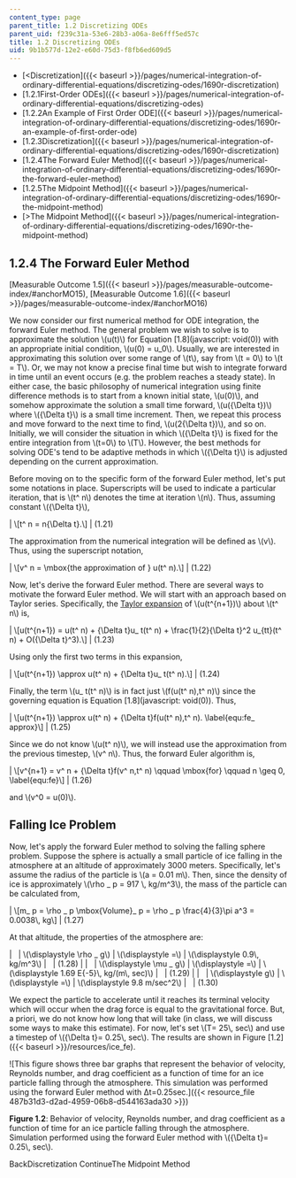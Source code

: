 ```yaml
---
content_type: page
parent_title: 1.2 Discretizing ODEs
parent_uid: f239c31a-53e6-28b3-a06a-8e6fff5ed57c
title: 1.2 Discretizing ODEs
uid: 9b1b577d-12e2-e60d-75d3-f8fb6ed609d5
---
```


*   [<Discretization]({{< baseurl >}}/pages/numerical-integration-of-ordinary-differential-equations/discretizing-odes/1690r-discretization)
*   [1.2.1First-Order ODEs]({{< baseurl >}}/pages/numerical-integration-of-ordinary-differential-equations/discretizing-odes)
*   [1.2.2An Example of First Order ODE]({{< baseurl >}}/pages/numerical-integration-of-ordinary-differential-equations/discretizing-odes/1690r-an-example-of-first-order-ode)
*   [1.2.3Discretization]({{< baseurl >}}/pages/numerical-integration-of-ordinary-differential-equations/discretizing-odes/1690r-discretization)
*   [1.2.4The Forward Euler Method]({{< baseurl >}}/pages/numerical-integration-of-ordinary-differential-equations/discretizing-odes/1690r-the-forward-euler-method)
*   [1.2.5The Midpoint Method]({{< baseurl >}}/pages/numerical-integration-of-ordinary-differential-equations/discretizing-odes/1690r-the-midpoint-method)
*   [\>The Midpoint Method]({{< baseurl >}}/pages/numerical-integration-of-ordinary-differential-equations/discretizing-odes/1690r-the-midpoint-method)

1.2.4 The Forward Euler Method
------------------------------

[Measurable Outcome 1.5]({{< baseurl >}}/pages/measurable-outcome-index/#anchorMO15), [Measurable Outcome 1.6]({{< baseurl >}}/pages/measurable-outcome-index/#anchorMO16)

We now consider our first numerical method for ODE integration, the forward Euler method. The general problem we wish to solve is to approximate the solution \\(u(t)\\) for Equation [1.8](javascript: void(0)) with an appropriate initial condition, \\(u(0) = u\_0\\). Usually, we are interested in approximating this solution over some range of \\(t\\), say from \\(t = 0\\) to \\(t = T\\). Or, we may not know a precise final time but wish to integrate forward in time until an event occurs (e.g. the problem reaches a steady state). In either case, the basic philosophy of numerical integration using finite difference methods is to start from a known initial state, \\(u(0)\\), and somehow approximate the solution a small time forward, \\(u({\\Delta t})\\) where \\({\\Delta t}\\) is a small time increment. Then, we repeat this process and move forward to the next time to find, \\(u(2{\\Delta t})\\), and so on. Initially, we will consider the situation in which \\({\\Delta t}\\) is fixed for the entire integration from \\(t=0\\) to \\(T\\). However, the best methods for solving ODE's tend to be adaptive methods in which \\({\\Delta t}\\) is adjusted depending on the current approximation.

Before moving on to the specific form of the forward Euler method, let's put some notations in place. Superscripts will be used to indicate a particular iteration, that is \\(t^ n\\) denotes the time at iteration \\(n\\). Thus, assuming constant \\({\\Delta t}\\),

| \\\[t^ n = n{\\Delta t}.\\\] | (1.21) 

The approximation from the numerical integration will be defined as \\(v\\). Thus, using the superscript notation,

| \\\[v^ n = \\mbox{the approximation of } u(t^ n).\\\] | (1.22) 

Now, let's derive the forward Euler method. There are several ways to motivate the forward Euler method. We will start with an approach based on Taylor series. Specifically, the [Taylor expansion](http://crosslinks.mit.edu/topic/taylor-series/) of \\(u(t^{n+1})\\) about \\(t^ n\\) is,

| \\\[u(t^{n+1}) = u(t^ n) + {\\Delta t}u\_ t(t^ n) + \\frac{1}{2}{\\Delta t}^2 u\_{tt}(t^ n) + O({\\Delta t}^3).\\\] | (1.23) 

Using only the first two terms in this expansion,

| \\\[u(t^{n+1}) \\approx u(t^ n) + {\\Delta t}u\_ t(t^ n).\\\] | (1.24) 

Finally, the term \\(u\_ t(t^ n)\\) is in fact just \\(f(u(t^ n),t^ n)\\) since the governing equation is Equation [1.8](javascript: void(0)). Thus,

| \\\[u(t^{n+1}) \\approx u(t^ n) + {\\Delta t}f(u(t^ n),t^ n). \\label{equ:fe\_ approx}\\\] | (1.25) 

Since we do not know \\(u(t^ n)\\), we will instead use the approximation from the previous timestep, \\(v^ n\\). Thus, the forward Euler algorithm is,

| \\\[v^{n+1} = v^ n + {\\Delta t}f(v^ n,t^ n) \\qquad \\mbox{for} \\qquad n \\geq 0, \\label{equ:fe}\\\] | (1.26) 

and \\(v^0 = u(0)\\).

Falling Ice Problem
-------------------

Now, let's apply the forward Euler method to solving the falling sphere problem. Suppose the sphere is actually a small particle of ice falling in the atmosphere at an altitude of approximately 3000 meters. Specifically, let's assume the radius of the particle is \\(a = 0.01 m\\). Then, since the density of ice is approximately \\(\\rho \_ p = 917 \\, kg/m^3\\), the mass of the particle can be calculated from,

| \\\[m\_ p = \\rho \_ p \\mbox{Volume}\_ p = \\rho \_ p \\frac{4}{3}\\pi a^3 = 0.0038\\, kg\\\] | (1.27) 

At that altitude, the properties of the atmosphere are:

| &nbsp; | \\(\\displaystyle \\rho \_ g\\) | \\(\\displaystyle =\\) | \\(\\displaystyle 0.9\\, kg/m^3\\) | &nbsp; | (1.28) |
| &nbsp; | \\(\\displaystyle \\mu \_ g\\) | \\(\\displaystyle =\\) | \\(\\displaystyle 1.69 E{-5}\\, kg/(m\\, sec)\\) | &nbsp; | (1.29) |
| &nbsp; | \\(\\displaystyle g\\) | \\(\\displaystyle =\\) | \\(\\displaystyle 9.8 m/sec^2\\) | &nbsp; | (1.30) 

We expect the particle to accelerate until it reaches its terminal velocity which will occur when the drag force is equal to the gravitational force. But, a priori, we do not know how long that will take (in class, we will discuss some ways to make this estimate). For now, let's set \\(T= 25\\, sec\\) and use a timestep of \\({\\Delta t}= 0.25\\, sec\\). The results are shown in Figure [1.2]({{< baseurl >}}/resources/ice_fe).

![This figure shows three bar graphs that represent the behavior of velocity, Reynolds number, and drag coefficient as a function of time for an ice particle falling through the atmosphere. This simulation was performed using the forward Euler method with Δt=0.25sec.]({{< resource_file 487b31d3-d2ad-4959-06b8-d544163ada30 >}})

**Figure 1.2**: Behavior of velocity, Reynolds number, and drag coefficient as a function of time for an ice particle falling through the atmosphere. Simulation performed using the forward Euler method with \\({\\Delta t}= 0.25\\, sec\\).

BackDiscretization ContinueThe Midpoint Method